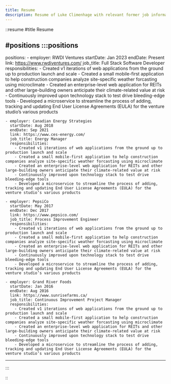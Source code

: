```yaml
---
title: Resume
description: Resume of Luke Climenhage with relevant former job information
---
```


::resume
#title
Resume

#positions
  :::positions
  ---
  positions:
    - employer: RWDI Ventures
      startDate: Jan 2023
      endDate: Present
      link: https://www.rwdiventures.com/
      job_title: Full Stack Software Developer
      responsibilities:
        - Created v1 iterations of web applications from the ground up to production launch and scale
        - Created a small mobile-first application to help construction companies analyze site-specific weather forcasting using microclimate
        - Created an enterprise-level web application for REITs and other large-building owners anticipate their climate-related value at risk
        - Continuously improved upon technology stack to test drive bleeding-edge tools
        - Developed a microservice to streamline the process of adding, tracking and updating End User License Agreements (EULA) for the venture studio’s various products

    - employer: Canadian Energy Strategies
      startDate: Aug 2018
      endDate: Sep 2021
      link: https://www.ces-energy.com/
      job_title: Energy Manager
      responsibilities:
        - Created v1 iterations of web applications from the ground up to production launch and scale
        - Created a small mobile-first application to help construction companies analyze site-specific weather forcasting using microclimate
        - Created an enterprise-level web application for REITs and other large-building owners anticipate their climate-related value at risk
        - Continuously improved upon technology stack to test drive bleeding-edge tools
        - Developed a microservice to streamline the process of adding, tracking and updating End User License Agreements (EULA) for the venture studio’s various products

    - employer: PepsiCo
      startDate: May 2017
      endDate: Dec 2017
      link: https://www.pepsico.com/
      job_title: Process Improvement Engineer
      responsibilities:
        - Created v1 iterations of web applications from the ground up to production launch and scale
        - Created a small mobile-first application to help construction companies analyze site-specific weather forcasting using microclimate
        - Created an enterprise-level web application for REITs and other large-building owners anticipate their climate-related value at risk
        - Continuously improved upon technology stack to test drive bleeding-edge tools
        - Developed a microservice to streamline the process of adding, tracking and updating End User License Agreements (EULA) for the venture studio’s various products

    - employer: Grand River Foods
      startDate: Jan 2016
      endDate: Aug 2016
      link: https://www.sunrisefarms.ca/
      job_title: Continuous Improvement Project Manager
      responsibilities:
        - Created v1 iterations of web applications from the ground up to production launch and scale
        - Created a small mobile-first application to help construction companies analyze site-specific weather forcasting using microclimate
        - Created an enterprise-level web application for REITs and other large-building owners anticipate their climate-related value at risk
        - Continuously improved upon technology stack to test drive bleeding-edge tools
        - Developed a microservice to streamline the process of adding, tracking and updating End User License Agreements (EULA) for the venture studio’s various products

  ---
  :::

::
